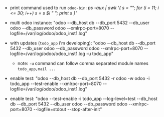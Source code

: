 - print command used to run `odoo-bin`: *ps -aux | awk '{ s = ""; for (i = 11; i <= 30; i++) s = s $i " "; print s }'*

- multi odoo instance: "odoo --db_host db --db_port 5432 --db_user odoo --db_password odoo --xmlrpc-port=8070 --logfile=/var/log/odoo/odoo_inst1.log"

- with updates (`todo_app` i'm developing): "odoo --db_host db --db_port 5432 --db_user odoo --db_password odoo --xmlrpc-port=8070 --logfile=/var/log/odoo/odoo_inst1.log -u todo_app"

  - note: `-u` command can follow comma separated module names
    `todo_app,mail ...`
  
- enable test: "odoo --db_host db --db_port 5432 -r odoo -w odoo -i todo_app --test-enable --xmlrpc-port=8070 --logfile=/var/log/odoo/odoo_inst1.log"
  
- enable test: "odoo --test-enable -i todo_app --log-level=test --db_host db --db_port 5432 --db_user odoo --db_password odoo --xmlrpc-port=8070 --logfile=stdout --stop-after-init"

